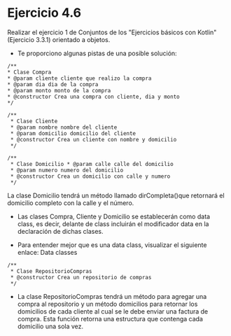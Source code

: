 # Ejercicio 4.6
Realizar el ejercicio 1 de Conjuntos de los "Ejercicios básicos con Kotlin" (Ejercicio 3.3.1) orientado a objetos.

* Te proporciono algunas pistas de una posible solución:

```
/**
* Clase Compra
* @param cliente cliente que realizo la compra
* @param dia dia de la compra
* @param monto monto de la compra
* @constructor Crea una compra con cliente, dia y monto
*/
```
```
/**
 * Clase Cliente
 * @param nombre nombre del cliente
 * @param domicilio domicilio del cliente
 * @constructor Crea un cliente con nombre y domicilio
 */
```
```
/**
 * Clase Domicilio * @param calle calle del domicilio
 * @param numero numero del domicilio
 * @constructor Crea un domicilio con calle y numero
 */
```
La clase Domicilio tendrá un método llamado dirCompleta()que retornará el domicilio completo con la calle y el número.

* Las clases Compra, Cliente y Domicilio se establecerán como data class, es decir, delante de class incluirán el modificador data en la declaración de dichas clases.

* Para entender mejor que es una data class, visualizar el siguiente enlace: Data classes
```
/**
 * Clase RepositorioCompras
 * @constructor Crea un repositorio de compras
 */
```
* La clase RepositorioCompras tendrá un método para agregar una compra al repositorio y un método domicilios para retornar los domicilios de cada cliente al cual se le debe enviar una factura de compra. Esta función retorna una estructura que contenga cada domicilio una sola vez.
